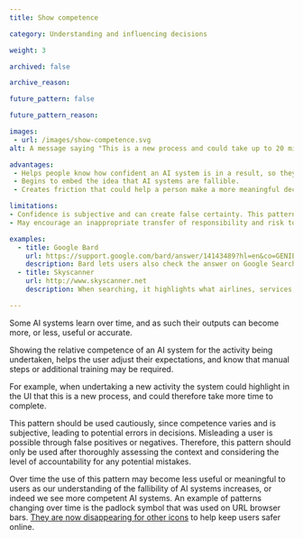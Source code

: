 ```yaml
---
title: Show competence

category: Understanding and influencing decisions

weight: 3

archived: false

archive_reason:

future_pattern: false

future_pattern_reason:

images:
 - url: /images/show-competence.svg
alt: A message saying "This is a new process and could take up to 20 minutes", 20 minutes is underlined to indicate that more information is available

advantages:
 - Helps people know how confident an AI system is in a result, so they can choose to use or ignore the result.
 - Begins to embed the idea that AI systems are fallible.
 - Creates friction that could help a person make a more meaningful decision about whether to trust an AI system’s result or not.

limitations:
- Confidence is subjective and can create false certainty. This pattern is highly context specific.
- May encourage an inappropriate transfer of responsibility and risk to users. AI system providers should be particularly wary of this limitation in higher risk situations.

examples:
  - title: Google Bard
    url: https://support.google.com/bard/answer/14143489?hl=en&co=GENIE.Platform%3DAndroid
    description: Bard lets users also check the answer on Google Search to demonstrate competence of its AI.
  - title: Skyscanner
    url: http://www.skyscanner.net
    description: When searching, it highlights what airlines, services, etc. it is looking up.

---
```


Some AI systems learn over time, and as such their outputs can become more, or less, useful or accurate.

Showing the relative competence of an AI system for the activity being undertaken, helps the user adjust their expectations, and know that manual steps or additional training may be required.

For example, when undertaking a new activity the system could highlight in the UI that this is a new process, and could therefore take more time to complete.

This pattern should be used cautiously, since competence varies and is subjective, leading to potential errors in decisions. Misleading a user is possible through false positives or negatives. Therefore, this pattern should only be used after thoroughly assessing the context and considering the level of accountability for any potential mistakes.

Over time the use of this pattern may become less useful or meaningful to users as our understanding of the fallibility of AI systems increases, or indeed we see more competent AI systems. An example of patterns changing over time is the padlock symbol that was  used on URL browser bars. [They are now disappearing for other icons](https://blog.chromium.org/2023/05/an-update-on-lock-icon.html) to help keep users safer online.
